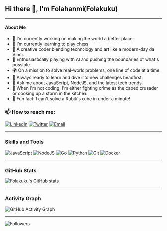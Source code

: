 ## Hi there 👋, I'm Folahanmi(Folakuku)

<!--
**Folakuku/Folakuku** is a ✨ _special_ ✨ repository because its `README.md` (this file) appears on your GitHub profile.

Here are some ideas to get you started:

- 🔭 I’m currently working on ...
- 🌱 I’m currently learning ...
- 👯 I’m looking to collaborate on ...
- 🤔 I’m looking for help with ...
- 💬 Ask me about ...
- 📫 How to reach me: ...
- 😄 Pronouns: ...
- ⚡ Fun fact: ...
-->
<!-- You can add a custom banner by replacing the URL below with your own image URL -->
<!-- ![Header](URL_TO_YOUR_BANNER_IMAGE) -->


---

#### About Me

- 🔭 I’m currently working on making the world a better place
- 🌱 I’m currently learning to play chess
- 🎨 A creative coder blending technology and art like a modern-day da Vinci.
- 🤖 Enthusiastically playing with AI and pushing the boundaries of what's possible.
- 🌍 On a mission to solve real-world problems, one line of code at a time.
- 🚀 Always ready to learn and dive into new challenges headfirst.
- 💬 Ask me about JavaScript, NodeJS, and the latest tech trends.
- 🎸 When I'm not coding, I'm either fighting crime as the caped crusader or cooking up a storm in the kitchen.
- 🧩 Fun fact: I can't solve a Rubik's cube in under a minute!

  
### 📫 How to reach me:
[![LinkedIn](https://img.shields.io/badge/-LinkedIn-000?&logo=LinkedIn&logoColor=0A66C2)](https://linkedin.com/in/folakuku)
[![Twitter](https://img.shields.io/badge/-Twitter-000?&logo=Twitter&logoColor=1DA1F2)](https://x.com/folakuku)
[![Email](https://img.shields.io/badge/-Email-000?&logo=Gmail&logoColor=EA4335)](mailto:ojokukufolahanmi@gmail.com)


---

### Skills and Tools
![JavaScript](https://img.shields.io/badge/-JavaScript-000?&logo=JavaScript)
![NodeJS](https://img.shields.io/badge/-NodeJS-000?&logo=node.js)
![Go](https://img.shields.io/badge/-Go-000?&logo=go)
![Python](https://img.shields.io/badge/-Python-000?&logo=python)
![Git](https://img.shields.io/badge/-Git-000?&logo=git)
![Docker](https://img.shields.io/badge/-Docker-000?&logo=docker)

---

### GitHub Stats
![Folakuku's GitHub stats](https://github-readme-stats.vercel.app/api?username=Folakuku&show_icons=true)

---

### Activity Graph
![GitHub Activity Graph](https://activity-graph.herokuapp.com/graph?username=Folakuku)

---

![Followers](https://img.shields.io/github/followers/Folakuku?label=Follow)
